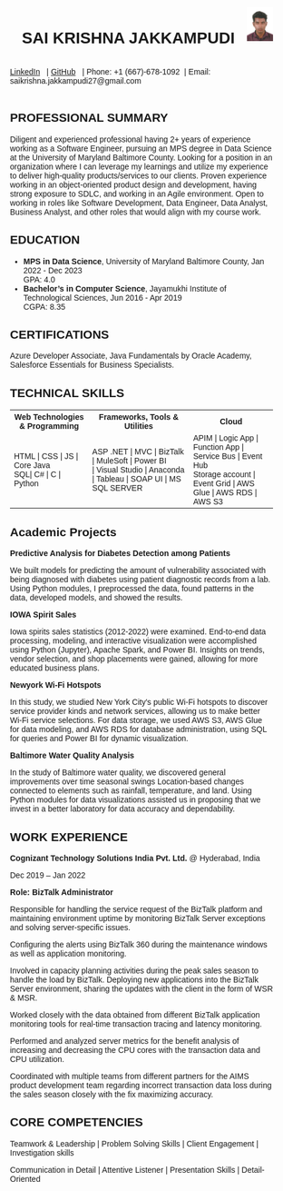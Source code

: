 <!DOCTYPE html>
<html>
<head>
<style>
.resume {
  font-family: Arial, sans-serif;
  margin: auto;
  max-width: 800px;
  padding: 20px;
  position: relative;
}

.section-heading {
  text-align: center;
}

.sub-heading {
  font-weight: bold;
}

.skills-table {
  width: 100%;
  border-collapse: collapse;
}

.skills-table th, .skills-table td {
  border: 1px solid #ddd;
  padding: 8px;
  text-align: center;
}

.work-experience {
  margin-top: 20px;
}

.work-role {
  margin-bottom: 10px;
  font-weight: bold;
}

.work-description {
  margin-bottom: 10px;
}

.core-competencies {
  margin-top: 20px;
}

.image-container {
  position: absolute;
  top: 20px;
  right: 20px;
}

.links {
  text-align: right;
  margin-top: 13px; 
}

.link {
  color: blue;
  text-decoration: underline;
  cursor: pointer;
  margin-right: 13px;
}

.link:hover {
  color: #0073e6;
}

</style>
</head>
<body>

<div class="resume">
  <div class="image-container">
    <img width="10%" align="right" src="https://raw.githubusercontent.com/saikrishna-jakkampudi/UMBC-DATA606-FALL2023-MONDAY/19c25066034b406e893c780780ad4b123c3344c5/PassPort_Size.png">
  </div>
  <h1 class="section-heading" align='center'>SAI KRISHNA JAKKAMPUDI</h1>
  
  <br>
  
 <div class="links">
    <a href="https://www.linkedin.com/in/saikrishnajakkampudi" class="link">LinkedIn</a>
    &nbsp; |
    <a href="https://github.com/your-github-username" class="link">GitHub</a>
    &nbsp; |
    Phone: +1 (667)-678-1092
    &nbsp;|
    Email: saikrishna.jakkampudi27@gmail.com
  </div>
  
  <br>

  <h2 class="sub-heading">PROFESSIONAL SUMMARY</h2>
  <p>
    Diligent and experienced professional having 2+ years of experience working as a Software Engineer, pursuing an MPS degree in Data Science at the University of Maryland Baltimore County. Looking for a position in an organization where I can leverage my learnings and utilize my experience to deliver high-quality products/services to our clients. Proven experience working in an object-oriented product design and development, having strong exposure to SDLC, and working in an Agile environment. Open to working in roles like Software Development, Data Engineer, Data Analyst, Business Analyst, and other roles that would align with my course work.
  </p>
  
   
<h2 class="sub-heading">EDUCATION</h2>
  <ul>
    <li><b>MPS in Data Science</b>, University of Maryland Baltimore County, Jan 2022 - Dec 2023<br>GPA: 4.0</li>
    <li><b>Bachelor’s in Computer Science</b>, Jayamukhi Institute of Technological Sciences, Jun 2016 - Apr 2019<br>CGPA: 8.35</li>
  </ul>
  
  <h2 class="sub-heading">CERTIFICATIONS</h2>
  <p>Azure Developer Associate, Java Fundamentals by Oracle Academy, Salesforce Essentials for Business Specialists.</p>
  
  <h2 class="sub-heading">TECHNICAL SKILLS</h2>
  <table class="skills-table">
    <tr>
      <th>Web Technologies & Programming</th>
      <th>Frameworks, Tools & Utilities</th>
      <th>Cloud</th>
    </tr>
    <tr>
      <td>HTML | CSS | JS | Core Java<br>SQL| C# | C | Python</td>
      <td>ASP .NET | MVC | BizTalk | MuleSoft | Power BI<br>| Visual Studio | Anaconda | Tableau | SOAP UI | MS SQL SERVER</td>
      <td>APIM | Logic App | Function App | Service Bus | Event Hub<br>Storage account | Event Grid | AWS Glue | AWS RDS | AWS S3</td>
    </tr>
  </table>
    
  <div class="Academic-Projects">
    <h2 class="sub-heading">Academic Projects</h2>
    <p><b> Predictive Analysis for Diabetes Detection among Patients</b></p>
    <p>We built models for predicting the amount of vulnerability associated with being diagnosed with diabetes using patient diagnostic records from a lab. Using Python modules, I preprocessed the data, found patterns in the data, developed models, and showed the results.</p>
    <p><b>IOWA Spirit Sales</b></p>
    <p>Iowa spirits sales statistics (2012-2022) were examined. End-to-end data processing, modeling, and interactive visualization were accomplished using Python (Jupyter), Apache Spark, and Power BI. Insights on trends, vendor selection, and shop placements were gained, allowing for more educated business plans.</p>
    <p><b>Newyork Wi-Fi Hotspots</b></p>
    <p>In this study, we studied New York City's public Wi-Fi hotspots to discover service provider kinds and network services, allowing us to make better Wi-Fi service selections. For data storage, we used AWS S3, AWS Glue for data modeling, and AWS RDS for database administration, using SQL for queries and Power BI for dynamic visualization.</p>
    <p><b>Baltimore Water Quality Analysis</b></p>
    <p>In the study of Baltimore water quality, we discovered general improvements over time seasonal swings Location-based changes connected to elements such as rainfall, temperature, and land. Using Python modules for data visualizations assisted us in proposing that we invest in a better laboratory for data accuracy and dependability.</p>
  </div>
  
  <div class="work-experience">
  <h2 class="sub-heading">WORK EXPERIENCE</h2>
  
  <div class="work-role">
    <p><b>Cognizant Technology Solutions India Pvt. Ltd.</b> @ Hyderabad, India</p>
    <p>Dec 2019 – Jan 2022</p>
  </div>
  
  <div class="work-description">
    <p><b>Role: BizTalk Administrator</b></p>
    <p>Responsible for handling the service request of the BizTalk platform and maintaining environment uptime by monitoring BizTalk Server exceptions and solving server-specific issues.</p>
    <p>Configuring the alerts using BizTalk 360 during the maintenance windows as well as application monitoring.</p>
    <p>Involved in capacity planning activities during the peak sales season to handle the load by BizTalk. Deploying new applications into the BizTalk Server environment, sharing the updates with the client in the form of WSR & MSR.</p>
    <p>Worked closely with the data obtained from different BizTalk application monitoring tools for real-time transaction tracing and latency monitoring.</p>
    <p>Performed and analyzed server metrics for the benefit analysis of increasing and decreasing the CPU cores with the transaction data and CPU utilization.</p>
    <p>Coordinated with multiple teams from different partners for the AIMS product development team regarding incorrect transaction data loss during the sales season closely with the fix maximizing accuracy.</p>
  </div>
</div>

  <div class="core-competencies">
    <h2 class="sub-heading">CORE COMPETENCIES</h2>
    <p>Teamwork & Leadership | Problem Solving Skills | Client Engagement | Investigation skills</p>
    <p>Communication in Detail | Attentive Listener | Presentation Skills | Detail-Oriented</p>
  </div>
  
</div>

</body>
</html>



```python

```
